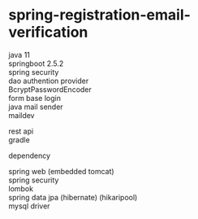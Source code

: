 # spring-registration-email-verification

java 11  
springboot 2.5.2  
spring security  
dao authention provider  
BcryptPasswordEncoder  
form base login  
java mail sender  
maildev  
  
rest api  
gradle  
  
dependency  
  
spring web (embedded tomcat)  
spring security  
lombok  
spring data jpa (hibernate) (hikaripool)  
mysql driver  
